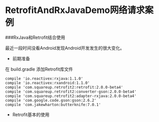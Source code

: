 # RetrofitAndRxJavaDemo网络请求案例

###RxJava和Retrofit结合使用
	
	
最近一段时间没看Android发现Android开发发生的很大变化。

- 前期准备

在 build.gradle 添加Retrofit库文件

    compile 'io.reactivex:rxjava:1.1.0'
    compile 'io.reactivex:rxandroid:1.1.0'
    compile 'com.squareup.retrofit2:retrofit:2.0.0-beta4'
    compile 'com.squareup.retrofit2:converter-gson:2.0.0-beta4'
    compile 'com.squareup.retrofit2:adapter-rxjava:2.0.0-beta4'
    compile 'com.google.code.gson:gson:2.6.2'
    compile 'com.jakewharton:butterknife:7.0.1'

- Retrofit基本的使用
	











